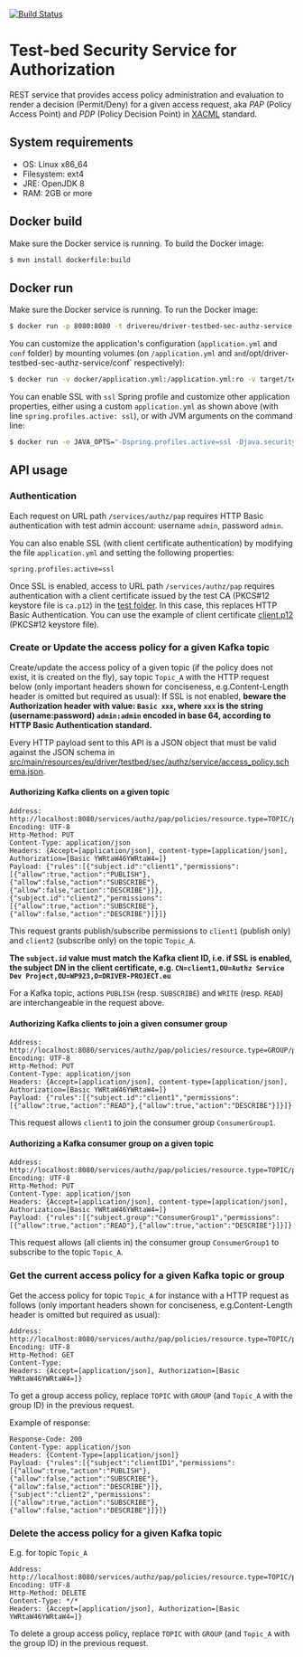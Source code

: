 [![Build Status](https://travis-ci.org/DRIVER-EU/test-bed-security-authorization-service.svg?branch=master)](https://travis-ci.org/DRIVER-EU/test-bed-security-authorization-service)

# Test-bed Security Service for Authorization
REST service that provides access policy administration and evaluation to render a decision (Permit/Deny) for a given access request, aka *PAP* (Policy Access Point) and *PDP* (Policy Decision Point) in [XACML](http://docs.oasis-open.org/xacml/3.0/xacml-3.0-core-spec-os-en.html) standard.

## System requirements
* OS: Linux x86_64
* Filesystem: ext4
* JRE: OpenJDK 8
* RAM: 2GB or more

## Docker build
Make sure the Docker service is running.
To build the Docker image:
```sh
$ mvn install dockerfile:build
```

## Docker run
Make sure the Docker service is running.
To run the Docker image:

```sh
$ docker run -p 8080:8080 -t drivereu/driver-testbed-sec-authz-service
```

You can customize the application's configuration (`application.yml` and `conf` folder) by mounting volumes (on `/application.yml` and ` and `/opt/driver-testbed-sec-authz-service/conf` respectively):

```sh
$ docker run -v docker/application.yml:/application.yml:ro -v target/test-classes:/opt/driver-testbed-sec-authz-service/conf:ro -p 8080:8080 -t drivereu/driver-testbed-sec-authz-service
```

You can enable SSL with `ssl` Spring profile and customize other application properties, either using a custom `application.yml` as shown above (with line `spring.profiles.active: ssl`), or with JVM arguments on the command line:

```sh
$ docker run -e JAVA_OPTS="-Dspring.profiles.active=ssl -Djava.security.egd=file:/dev/./urandom -Djava.awt.headless=true -Djavax.xml.accessExternalSchema=all -Xms1024m -Xmx2048m -XX:+UseConcMarkSweepGC -server" -p 8443:8443 -t drivereu/driver-testbed-sec-authz-service
```


## API usage

### Authentication
Each request on URL path `/services/authz/pap` requires HTTP Basic authentication with test admin account: username `admin`, password `admin`.

You can also enable SSL (with client certificate authentication) by modifying the file `application.yml` and setting the following properties:

```
spring.profiles.active=ssl
```

Once SSL is enabled, access to URL path `/services/authz/pap` requires authentication with a client certificate issued by the test CA (PKCS#12 keystore file is `ca.p12`) in the [test folder](src/test). In this case, this replaces HTTP Basic Authentication. You can use the example of client certificate [client.p12](src/test/resources) (PKCS#12 keystore file).


### Create or Update the access policy for a given Kafka topic
Create/update the access policy of a given topic (if the policy does not exist, it is created on the fly), say topic `Topic_A` with the HTTP request below (only important headers shown for conciseness, e.g.Content-Length header is omitted but required as usual):
If SSL is not enabled, **beware the Authorization header with value: `Basic xxx`, where `xxx` is the string (username:password) `admin:admin` encoded in base 64, according to HTTP Basic Authentication standard.**

Every HTTP payload sent to this API is a JSON object that must be valid against the JSON schema in [src/main/resources/eu/driver/testbed/sec/authz/service/access_policy.schema.json](src/main/resources/eu/driver/testbed/sec/authz/service/access_policy.schema.json).


#### Authorizing Kafka clients on a given topic

```
Address: http://localhost:8080/services/authz/pap/policies/resource.type=TOPIC/policies;resource.id=Topic_A
Encoding: UTF-8
Http-Method: PUT
Content-Type: application/json
Headers: {Accept=[application/json], content-type=[application/json], Authorization=[Basic YWRtaW46YWRtaW4=]}
Payload: {"rules":[{"subject.id":"client1","permissions":[{"allow":true,"action":"PUBLISH"},{"allow":false,"action":"SUBSCRIBE"},{"allow":false,"action":"DESCRIBE"}]},{"subject.id":"client2","permissions":[{"allow":true,"action":"SUBSCRIBE"},{"allow":false,"action":"DESCRIBE"}]}]}
```

This request grants publish/subscribe permissions to `client1` (publish only) and `client2` (subscribe only) on the topic `Topic_A`.

**The `subject.id` value must match the Kafka client ID, i.e. if SSL is enabled, the subject DN in the client certificate, e.g. `CN=client1,OU=Authz Service Dev Project,OU=WP923,O=DRIVER-PROJECT.eu`**

For a Kafka topic, actions `PUBLISH` (resp. `SUBSCRIBE`) and `WRITE` (resp. `READ`) are interchangeable in the request above.

#### Authorizing Kafka clients to join a given consumer group

```
Address: http://localhost:8080/services/authz/pap/policies/resource.type=GROUP/policies;resource.id=ConsumerGroup1
Encoding: UTF-8
Http-Method: PUT
Content-Type: application/json
Headers: {Accept=[application/json], content-type=[application/json], Authorization=[Basic YWRtaW46YWRtaW4=]}
Payload: {"rules":[{"subject.id":"client1","permissions":[{"allow":true,"action":"READ"},{"allow":true,"action":"DESCRIBE"}]}]}
```

This request allows `client1` to join the consumer group `ConsumerGroup1`.

#### Authorizing a Kafka consumer group on a given topic

```
Address: http://localhost:8080/services/authz/pap/policies/resource.type=TOPIC/policies;resource.id=TOPIC_A
Encoding: UTF-8
Http-Method: PUT
Content-Type: application/json
Headers: {Accept=[application/json], content-type=[application/json], Authorization=[Basic YWRtaW46YWRtaW4=]}
Payload: {"rules":[{"subject.group":"ConsumerGroup1","permissions":[{"allow":true,"action":"READ"},{"allow":true,"action":"DESCRIBE"}]}]}
```

This request allows (all clients in) the consumer group `ConsumerGroup1` to subscribe to the topic `Topic_A`.

### Get the current access policy for a given Kafka topic or group
Get the access policy for topic `Topic_A` for instance with a HTTP request as follows (only important headers shown for conciseness, e.g.Content-Length header is omitted but required as usual):

```
Address: http://localhost:8080/services/authz/pap/policies/resource.type=TOPIC/policies;resource.id=Topic_A
Encoding: UTF-8
Http-Method: GET
Content-Type: 
Headers: {Accept=[application/json], Authorization=[Basic YWRtaW46YWRtaW4=]}
```

To get a group access policy, replace `TOPIC` with `GROUP` (and `Topic_A` with the group ID) in the previous request.

Example of response:

```
Response-Code: 200
Content-Type: application/json
Headers: {Content-Type=[application/json]}
Payload: {"rules":[{"subject":"clientID1","permissions":[{"allow":true,"action":"PUBLISH"},{"allow":false,"action":"SUBSCRIBE"},{"allow":false,"action":"DESCRIBE"}]},{"subject":"client2","permissions":[{"allow":true,"action":"SUBSCRIBE"},{"allow":false,"action":"DESCRIBE"}]}]}
```

### Delete the access policy for a given Kafka topic
E.g. for topic `Topic_A`

```
Address: http://localhost:8080/services/authz/pap/policies/resource.type=TOPIC/policies;resource.id=Topic_A
Encoding: UTF-8
Http-Method: DELETE
Content-Type: */*
Headers: {Accept=[application/json], Authorization=[Basic YWRtaW46YWRtaW4=]}
```

To delete a group access policy, replace `TOPIC` with `GROUP` (and `Topic_A` with the group ID) in the previous request.
